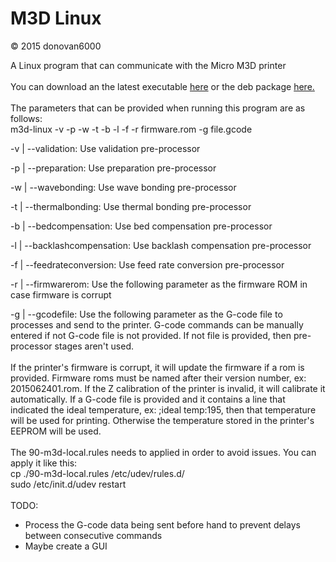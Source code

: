 # M3D Linux
© 2015 donovan6000

A Linux program that can communicate with the Micro M3D printer
<br>
<br>
You can download an the latest executable <a href="https://www.exploitkings.com/public/m3d-linux-V0.6.zip">here</a> or the deb package <a href="https://www.exploitkings.com/public/m3d-linux-V0.6.deb">here.</a>
<br>
<br>
The parameters that can be provided when running this program are as follows:
<br>
m3d-linux -v -p -w -t -b -l -f -r firmware.rom -g file.gcode

-v | --validation: Use validation pre-processor

-p | --preparation: Use preparation pre-processor

-w | --wavebonding: Use wave bonding pre-processor

-t | --thermalbonding: Use thermal bonding pre-processor

-b | --bedcompensation: Use bed compensation pre-processor

-l | --backlashcompensation: Use backlash compensation pre-processor

-f | --feedrateconversion: Use feed rate conversion pre-processor

-r | --firmwarerom: Use the following parameter as the firmware ROM in case firmware is corrupt

-g | --gcodefile: Use the following parameter as the G-code file to processes and send to the printer. G-code commands can be manually entered if not G-code file is not provided. If not file is provided, then pre-processor stages aren't used.
<br>
<br>
If the printer's firmware is corrupt, it will update the firmware if a rom is provided. Firmware roms must be named after their version number, ex: 2015062401.rom. If the Z calibration of the printer is invalid, it will calibrate it automatically. If a G-code file is provided and it contains a line that indicated the ideal temperature, ex: ;ideal temp:195, then that temperature will be used for printing. Otherwise the temperature stored in the printer's EEPROM will be used.
<br>
<br>
The 90-m3d-local.rules needs to applied in order to avoid issues. You can apply it like this:
<br>
cp ./90-m3d-local.rules /etc/udev/rules.d/
<br>
sudo /etc/init.d/udev restart
<br>
<br>
TODO:
* Process the G-code data being sent before hand to prevent delays between consecutive commands
* Maybe create a GUI
